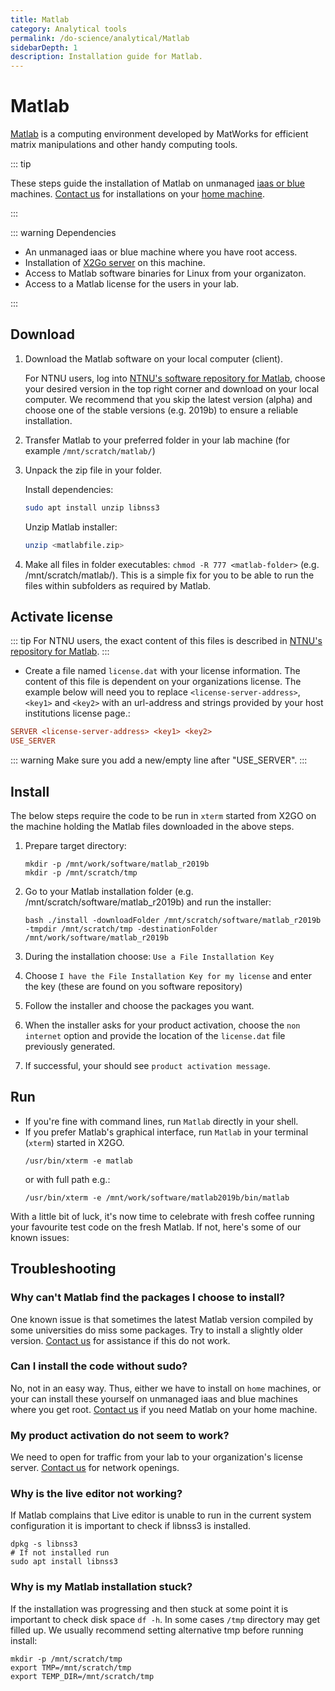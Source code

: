 ```yaml
---
title: Matlab
category: Analytical tools
permalink: /do-science/analytical/Matlab
sidebarDepth: 1
description: Installation guide for Matlab.
---
```


# Matlab

[Matlab](https://www.mathworks.com/) is a computing environment developed by MatWorks for efficient matrix manipulations and other handy computing tools.

::: tip

These steps guide the installation of Matlab on unmanaged [iaas or blue](/faq/compute/#machine-types) machines. [Contact us](/contat) for installations on your [home machine](/faq/compute/#machine-types).

:::


::: warning Dependencies

- An unmanaged iaas or blue machine where you have root access.
- Installation of [X2Go server](/do-science/technical/x2go/) on this machine.
- Access to Matlab software binaries for Linux from your organizaton.
- Access to a Matlab license for the users in your lab.

:::

## Download

1. Download the Matlab software on your local computer (client).

   For NTNU users, log into [NTNU's software repository for Matlab](https://software.ntnu.no/ntnu/Matlab),
   choose your desired version in the top right corner and download on your local computer.
   We recommend that you skip the latest version (alpha) and choose one of the stable versions
   (e.g. 2019b) to ensure a reliable installation.

2. Transfer Matlab to your preferred folder in your lab machine (for example `/mnt/scratch/matlab/`)
3. Unpack the zip file in your folder.

   Install dependencies:

   ```bash
   sudo apt install unzip libnss3
   ```

   Unzip Matlab installer:

   ```bash
   unzip <matlabfile.zip>
   ```

4. Make all files in folder executables: `chmod -R 777 <matlab-folder>` (e.g. /mnt/scratch/matlab/).
   This is a simple fix for you to be able to run the files within subfolders as required by Matlab.

## Activate license

::: tip
For NTNU users, the exact content of this files is described in [NTNU's repository for Matlab](https://software.ntnu.no/ntnu/Matlab).
:::

- Create a file named `license.dat` with your license information. The content of this file is dependent on your organizations license. The example below will need you to replace `<license-server-address>`, `<key1>` and `<key2>` with an url-address and strings provided by your host institutions license page.:

```ini
SERVER <license-server-address> <key1> <key2>
USE_SERVER

```

::: warning
Make sure you add a new/empty line after "USE_SERVER".
:::

## Install

The below steps require the code to be run in `xterm` started from X2GO on the machine holding the Matlab files downloaded in the above steps.

1. Prepare target directory:
   ```
   mkdir -p /mnt/work/software/matlab_r2019b
   mkdir -p /mnt/scratch/tmp
   ```

2. Go to your Matlab installation folder (e.g. /mnt/scratch/software/matlab_r2019b) and run the installer:

   ```
   bash ./install -downloadFolder /mnt/scratch/software/matlab_r2019b -tmpdir /mnt/scratch/tmp -destinationFolder /mnt/work/software/matlab_r2019b
   ```

3. During the installation choose: `Use a File Installation Key`
4. Choose `I have the File Installation Key for my license` and enter the key (these are found on you software repository)
5. Follow the installer and choose the packages you want.
6. When the installer asks for your product activation, choose the `non internet` option and provide the location of the `license.dat` file previously generated.
7. If successful, your should see `product activation message`.

## Run

- If you're fine with command lines, run `Matlab` directly in your shell.
- If you prefer Matlab's graphical interface, run `Matlab` in your terminal (`xterm`) started in X2GO.
  ```
  /usr/bin/xterm -e matlab
  ```
  or with full path e.g.:
  ```
  /usr/bin/xterm -e /mnt/work/software/matlab2019b/bin/matlab
  ```

With a little bit of luck, it's now time to celebrate with fresh coffee running your favourite test code on the fresh Matlab. If not, here's some of our known issues:

## Troubleshooting

### Why can't Matlab find the packages I choose to install?

One known issue is that sometimes the latest Matlab version compiled by some universities do miss some packages. Try to install a slightly older version. [Contact us](/contact) for assistance if this do not work.

### Can I install the code without sudo?

No, not in an easy way. Thus, either we have to install on `home` machines, or your can install these yourself on unmanaged iaas and blue machines where you get root. [Contact us](/contact) if you need Matlab on your home machine.

### My product activation do not seem to work?

We need to open for traffic from your lab to your organization's license server. [Contact us](/contact) for network openings.

### Why is the live editor not working?

If Matlab complains that Live editor is unable to run in the current system configuration it is important to check if libnss3 is installed.

```
dpkg -s libnss3
# If not installed run
sudo apt install libnss3
```

### Why is my Matlab installation stuck?

If the installation was progressing and then stuck at some point it is important to check disk space `df -h`. In some cases `/tmp` directory may get filled up. We usually recommend setting alternative tmp before running install:

```
mkdir -p /mnt/scratch/tmp
export TMP=/mnt/scratch/tmp
export TEMP_DIR=/mnt/scratch/tmp
```
